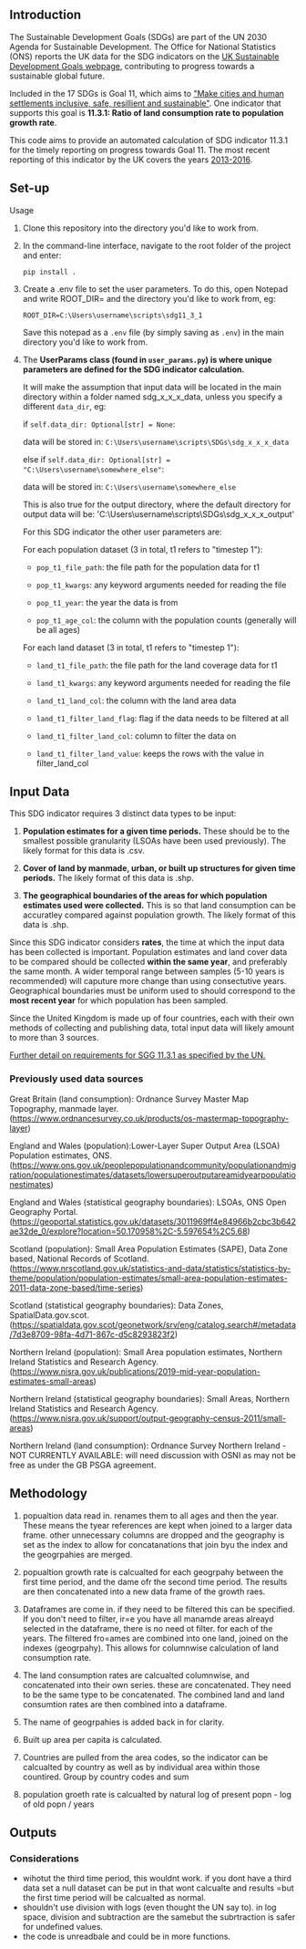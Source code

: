 ## Introduction

The Sustainable Development Goals (SDGs) are part of the UN 2030 Agenda for Sustainable Development. The Office for National Statistics (ONS) reports the UK data for the SDG indicators on the [UK Sustainable Development Goals webpage](https://sdgdata.gov.uk/), contributing to progress towards a sustainable global future. 

Included in the 17 SDGs is Goal 11, which aims to ["Make cities and human settlements inclusive, safe, resillient and sustainable"](https://sdgs.un.org/goals/goal11). One indicator that supports this goal is **11.3.1: Ratio of land consumption rate to population growth rate**. 

This code aims to provide an automated calculation of SDG indicator 11.3.1 for the timely reporting on progress towards Goal 11. The most recent reporting of this indicator by the UK covers the years [2013-2016](https://sdgdata.gov.uk/11-3-1/).

## Set-up 
Usage
1. Clone this repository into the directory you'd like to work from.

2. In the command-line interface, navigate to the root folder of the project and enter:

    `pip install .`

3. Create a .env file to set the user parameters. To do this, open Notepad and write ROOT_DIR= and the directory you'd like to work from, eg:

    `ROOT_DIR=C:\Users\username\scripts\sdg11_3_1`
    
    Save this notepad as a `.env` file (by simply saving as `.env`) in the main directory you'd like to work from.

4. The **UserParams class (found in `user_params.py`) is where unique parameters are defined for the SDG indicator calculation.**
   
   It will make the assumption that input data will be located in the main directory within a folder named sdg_x_x_x_data, unless you specify a different `data_dir`, eg:
   
   if `self.data_dir: Optional[str] = None`:
   
   data will be stored in: `C:\Users\username\scripts\SDGs\sdg_x_x_x_data`

   else if `self.data_dir: Optional[str] = "C:\Users\username\somewhere_else"`:

   data will be stored in: `C:\Users\username\somewhere_else`

   This is also true for the output directory, where the default directory for output data will be: 'C:\Users\username\scripts\SDGs\sdg_x_x_x_output'

   For this SDG indicator the other user parameters are:
   
   For each population dataset (3 in total, t1 refers to "timestep 1"):
   
     - `pop_t1_file_path`: the file path for the population data for t1
       
     - `pop_t1_kwargs`: any keyword arguments needed for reading the file
       
     - `pop_t1_year`: the year the data is from
       
     - `pop_t1_age_col`: the column with the population counts (generally will be all ages)


   For each land dataset (3 in total, t1 refers to "timestep 1"):
   
     - `land_t1_file_path`: the file path for the land coverage data for t1
       
     - `land_t1_kwargs`: any keyword arguments needed for reading the file
       
     - `land_t1_land_col`: the column with the land area data
       
     - `land_t1_filter_land_flag`: flag if the data needs to be filtered at all
       
     - `land_t1_filter_land_col`: column to filter the data on
       
     - `land_t1_filter_land_value`: keeps the rows with the value in filter_land_col



## Input Data

This SDG indicator requires 3 distinct data types to be input: 

1. **Population estimates for a given time periods.** These should be to the smallest possible granularity (LSOAs have been used previously). The likely format for this data is .csv.

2. **Cover of land by manmade, urban, or built up structures for given time periods.** The likely format of this data is .shp. 

3. **The geographical boundaries of the areas for which population estimates used were collected.** This is so that land consumption can be accuratley compared against population growth. The likely format of this data is .shp.

Since this SDG indicator considers **rates**, the time at which the input data has been collected is important. Population estimates and land cover data to be compared should be collected **within the same year**, and preferably the same month. A wider temporal range between samples (5-10 years is recommended) will caputure more change than using consectutive years. Geographical boundaries must be uniform used to should correspond to the **most recent year** for which population has been sampled.  

Since the United Kingdom is made up of four countries, each with their own methods of collecting and publishing data, total input data will likely amount to more than 3 sources. 

[Further detail on requirements for SGG 11.3.1 as specified by the UN.](https://unstats.un.org/sdgs/metadata/files/Metadata-11-03-01.pdf) 

### Previously used data sources
    
Great Britain (land consumption): Ordnance Survey Master Map Topography, manmade layer. 
(https://www.ordnancesurvey.co.uk/products/os-mastermap-topography-layer)
    
England and Wales (population):Lower-Layer Super Output Area (LSOA) Population estimates, ONS.             (https://www.ons.gov.uk/peoplepopulationandcommunity/populationandmigration/populationestimates/datasets/lowersuperoutputareamidyearpopulationestimates)
        
England and Wales (statistical geography boundaries): LSOAs, ONS Open Geography Portal. 
(https://geoportal.statistics.gov.uk/datasets/3011969ff4e84966b2cbc3b642ae32de_0/explore?location=50.170958%2C-5.597654%2C5.68)
    
Scotland (population): Small Area Population Estimates (SAPE), Data Zone based, National Records of Scotland. 
(https://www.nrscotland.gov.uk/statistics-and-data/statistics/statistics-by-theme/population/population-estimates/small-area-population-estimates-2011-data-zone-based/time-series)
    
Scotland (statistical geography boundaries): Data Zones, SpatialData.gov.scot.
(https://spatialdata.gov.scot/geonetwork/srv/eng/catalog.search#/metadata/7d3e8709-98fa-4d71-867c-d5c8293823f2)

Northern Ireland (population): Small Area population estimates, Northern Ireland Statistics and Research Agency.
(https://www.nisra.gov.uk/publications/2019-mid-year-population-estimates-small-areas)

Northern Ireland (statistical geography boundaries): Small Areas, Northern Ireland Statistics and Research Agency.
(https://www.nisra.gov.uk/support/output-geography-census-2011/small-areas)

Northern Ireland (land consumption): Ordnance Survey Northern Ireland - NOT CURRENTLY AVAILABLE: will need discussion with OSNI as may not be free as under the GB PSGA agreement.  

## Methodology

1. popualtion data read in. renames them to all ages and then the year. These means the tyear references are kept when joined to a larger data frame. other unnecessary columns are dropped and the geography is set as the index to allow for concatanations that join byu the index and the geogrpahies are merged. 

2. popualtion growth rate is calcualted for each geogrpahy between the first time period, and the dame ofr the second time period. The results are then concatenated into a new data frame of the growth raes.

3. Dataframes are come in. if they need to be filtered this can be specified. If you don't need to filter, ir=e you have all manamde areas alreayd selected in the dataframe, there is no need ot filter. for each of the years. The filtered fro=ames are combined into one land, joined on the indexes (geogrpahy). This allows for columnwise calculation of land consumption rate.

4. The land consumption rates are calcualted columnwise, and concatenated into their own series. these are concatenated. They need to be the same type to be concatenated. The combined land and land consumtion rates are then combined into a dataframe.

5. The name of geogrpahies is added back in for clarity.

6. Built up area per capita is calculated.

7. Countries are pulled from the area codes, so the indicator can be calcualted by country as well as by individual area within those countired. Group by country codes and sum

8. population groeth rate is calcualted by natural log of present popn - log of old popn / years
       

## Outputs


### Considerations
 - wihotut the third time period, this wouldnt work. if you dont have a third data set a null dataset can be put in that wont calcualte and results =but the first time period will be calcualted as normal. 
- shouldn't use division with logs (even thought the UN say to). in log space, division and subtraction are the samebut the subrtraction is safer for undefined values.
-  the code is unreadbale and could be in more functions. 
